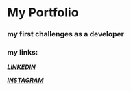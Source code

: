 # My Portfolio
### my first challenges as a developer

### my links:
***[LINKEDIN](https://www.linkedin.com/in/bruno-gmaciel/)***

***[INSTAGRAM](https://www.instagram.com/bruno_gmaciel/)***
